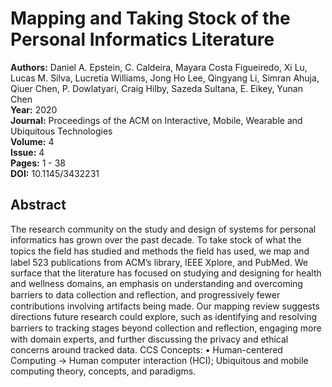 # Mapping and Taking Stock of the Personal Informatics Literature

**Authors:** Daniel A. Epstein, C. Caldeira, Mayara Costa Figueiredo, Xi Lu, Lucas M. Silva, Lucretia Williams, Jong Ho Lee, Qingyang Li, Simran Ahuja, Qiuer Chen, P. Dowlatyari, Craig Hilby, Sazeda Sultana, E. Eikey, Yunan Chen  
**Year:** 2020  
**Journal:** Proceedings of the ACM on Interactive, Mobile, Wearable and Ubiquitous Technologies  
**Volume:** 4  
**Issue:** 4  
**Pages:** 1 - 38  
**DOI:** 10.1145/3432231  

## Abstract
The research community on the study and design of systems for personal informatics has grown over the past decade. To take stock of what the topics the ﬁeld has studied and methods the ﬁeld has used, we map and label 523 publications from ACM’s library, IEEE Xplore, and PubMed. We surface that the literature has focused on studying and designing for health and wellness domains, an emphasis on understanding and overcoming barriers to data collection and reﬂection, and progressively fewer contributions involving artifacts being made. Our mapping review suggests directions future research could explore, such as identifying and resolving barriers to tracking stages beyond collection and reﬂection, engaging more with domain experts, and further discussing the privacy and ethical concerns around tracked data. CCS Concepts: • Human-centered Computing → Human computer interaction (HCI); Ubiquitous and mobile computing theory, concepts, and paradigms.


